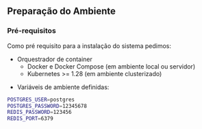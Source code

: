 ## Preparação do Ambiente

### Pré-requisitos


Como pré requisito para a instalação do sistema pedimos:

* Orquestrador de container
    - Docker e Docker Compose (em ambiente local ou servidor)
    - Kubernetes >= 1.28 (em ambiente clusterizado)

- Variáveis de ambiente definidas:

``` bash
POSTGRES_USER=postgres
POSTGRES_PASSWORD=12345678
REDIS_PASSWORD=123456
REDIS_PORT=6379
```
